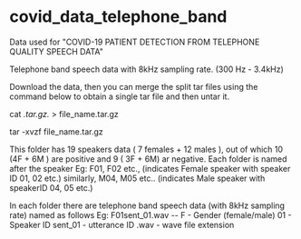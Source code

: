 # covid_data_telephone_band

Data used for "COVID-19 PATIENT DETECTION FROM TELEPHONE QUALITY SPEECH DATA"

Telephone band speech data with 8kHz sampling rate. (300 Hz - 3.4kHz)

Download the data, then you can merge the split tar files using the command below to obtain a single tar file and then untar it.

cat *.tar.gz.* > file_name.tar.gz

tar -xvzf file_name.tar.gz


This folder has 19 speakers data ( 7 females + 12 males ), out of which 10 (4F + 6M ) are positive and 9 ( 3F + 6M) ar negative. 
Each folder is named after the speaker 
       Eg: F01, F02 etc., (indicates Female speaker with speaker ID 01, 02 etc.)
similarly, M04, M05 etc.. (indicates Male speaker with speakerID 04, 05 etc.)

In each folder there are telephone band speech data (with 8kHz sampling rate) named as follows 
Eg: F01sent_01.wav --
          F - Gender (female/male)
         01 - Speaker ID
    sent_01 - utterance ID
    .wav    - wave file extension
